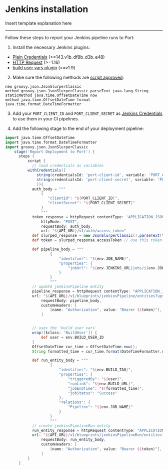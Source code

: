 # Jenkins installation

Insert template explanation here

---

Follow these steps to report your Jenkins pipeline runs to Port:
1. Install the necessary Jenkins plugins:
- [Plain Credentials](https://plugins.jenkins.io/credentials-binding/) (>=143.v1b_df8b_d3b_e48)
- [HTTP Request](https://plugins.jenkins.io/http_request/) (>=1.16)
- [build user vars plugin](https://plugins.jenkins.io/build-user-vars-plugin/) (>=v1.9)

2. Make sure the following methods are [script approved](https://www.jenkins.io/doc/book/managing/script-approval/):

```
new groovy.json.JsonSlurperClassic
method groovy.json.JsonSlurperClassic parseText java.lang.String
staticMethod java.time.OffsetDateTime now
method java.time.OffsetDateTime format java.time.format.DateTimeFormatter
```


3. Add your `PORT_CLIENT_ID` and `PORT_CLIENT_SECRET` as [Jenkins Credentials](https://www.jenkins.io/doc/book/using/using-credentials/) to use them in your CI pipelines.

4. Add the following stage to the end of your deployment pipeline:

```groovy
import java.time.OffsetDateTime
import java.time.format.DateTimeFormatter
import groovy.json.JsonSlurperClassic
    stage('Report Deployment to Port') {
      steps {
          script {
            // load credentials as variables 
          withCredentials([
              string(credentialsId: 'port-client-id', variable: 'PORT_CLIENT_ID'),
              string(credentialsId: 'port-client-secret', variable: 'PORT_CLIENT_SECRET')
              ]){
            auth_body = """
                {
                   "clientId": "${PORT_CLIENT_ID}",
                   "clientSecret": "${PORT_CLIENT_SECRET}"
                }
                """
            token_response = httpRequest contentType: 'APPLICATION_JSON',
                httpMode: "POST",
                requestBody: auth_body,
                url: "${API_URL}/v1/auth/access_token"
            def slurped_response = new JsonSlurperClassic().parseText(token_response.content)
            def token = slurped_response.accessToken // Use this token for authentication with Port

            def pipeline_body = """
                    {
                        "identifier": "${env.JOB_NAME}",
                        "properties": {
                            "jobUrl": "${env.JENKINS_URL}jobs/${env.JOB_NAME}"
                        }
                    }
                    """
            // update jenkinsPipeline entity
            pipeline_response = httpRequest contentType: "APPLICATION_JSON", httpMode: "POST",
            url: "${API_URL}/v1/blueprints/jenkinsPipeline/entities?upsert=true&validation_only=false&merge=true",
                requestBody: pipeline_body,
                customHeaders: [
                    [name: "Authorization", value: "Bearer ${token}"],
                ]            


            // uses the 'build user vars` 
            wrap([$class: 'BuildUser']) {
                def user = env.BUILD_USER_ID
            }
            OffsetDateTime cur_time = OffsetDateTime.now();
            String formatted_time = cur_time.format(DateTimeFormatter.ofPattern("yyyy-MM-dd'T'HH:mm:ssXXX"));

            def run_entity_body = """
                    {
                        "identifier": "${env.BUILD_TAG}",
                        "properties": {
                            "triggeredBy": "${user}",
                            "runLink": "${env.BUILD_URL}",
                            "jobEndTime": "${formatted_time}",
                            "jobStatus": "Success"
                        },
                        "relations": {
                            "Pipeline": "${env.JOB_NAME}"
                        }
                    }
                    """
            // create jenkinsPipelineRun entity
            run_entity_response = httpRequest contentType: "APPLICATION_JSON", httpMode: "POST",
            url: "${API_URL}/v1/blueprints/jenkinsPipelineRun/entities?upsert=true&validation_only=false&merge=true",
                requestBody: run_entity_body,
                customHeaders: [
                    [name: "Authorization", value: "Bearer ${token}"],
                ]
          }
      }
```